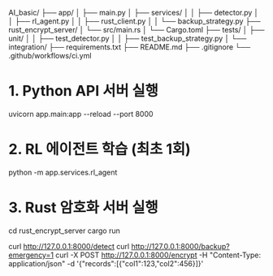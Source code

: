 AI_basic/
├── app/
│   ├── main.py
│   ├── services/
│   │   ├── detector.py
│   │   ├── rl_agent.py
│   │   ├── rust_client.py
│   │   └── backup_strategy.py
├── rust_encrypt_server/
│   └── src/main.rs
│   └── Cargo.toml
├── tests/
│   ├── unit/
│   │   ├── test_detector.py
│   │   ├── test_backup_strategy.py
│   └── integration/
├── requirements.txt
├── README.md
├── .gitignore
└── .github/workflows/ci.yml



# 1. Python API 서버 실행
uvicorn app.main:app --reload --port 8000

# 2. RL 에이전트 학습 (최초 1회)
python -m app.services.rl_agent

# 3. Rust 암호화 서버 실행
cd rust_encrypt_server
cargo run


curl http://127.0.0.1:8000/detect
curl http://127.0.0.1:8000/backup?emergency=1
curl -X POST http://127.0.0.1:8000/encrypt -H "Content-Type: application/json" -d '{"records":[{"col1":123,"col2":456}]}'
